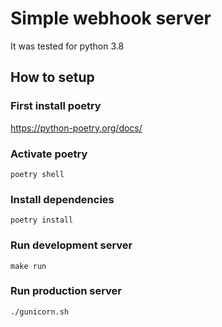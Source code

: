 # Simple webhook server


It was tested for python 3.8

## How to setup

### First install poetry
https://python-poetry.org/docs/

### Activate poetry
```
poetry shell

```

### Install dependencies

```
poetry install

```


### Run development server
```
make run

```

### Run production server
```
./gunicorn.sh

```

